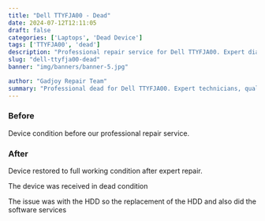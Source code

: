 ```yaml
---
title: "Dell TTYFJA00 - Dead"
date: 2024-07-12T12:11:05
draft: false
categories: ['Laptops', 'Dead Device']
tags: ['TTYFJA00', 'dead']
description: "Professional repair service for Dell TTYFJA00. Expert diagnosis and quality repairs in Bangalore."
slug: "dell-ttyfja00-dead"
banner: "img/banners/banner-5.jpg"

author: "Gadjoy Repair Team"
summary: "Professional dead for Dell TTYFJA00. Expert technicians, quality parts, warranty included."
---
```


### Before

Device condition before our professional repair service.

### After

Device restored to full working condition after expert repair.

The device was received in dead condition

The issue was with the HDD so the replacement of the HDD and also did the software services